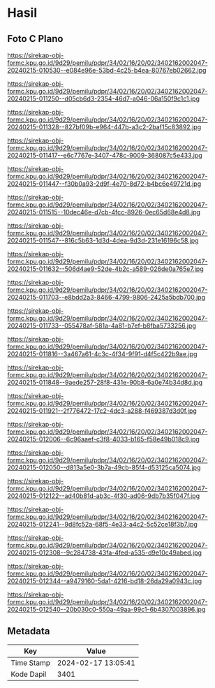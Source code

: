 # Hasil

## Foto C Plano

https://sirekap-obj-formc.kpu.go.id/9d29/pemilu/pdpr/34/02/16/20/02/3402162002047-20240215-010530--e084e96e-53bd-4c25-b4ea-80767eb02662.jpg

https://sirekap-obj-formc.kpu.go.id/9d29/pemilu/pdpr/34/02/16/20/02/3402162002047-20240215-011250--d05cb6d3-2354-46d7-a046-06a150f9c1c1.jpg

https://sirekap-obj-formc.kpu.go.id/9d29/pemilu/pdpr/34/02/16/20/02/3402162002047-20240215-011328--827bf09b-e964-447b-a3c2-2baf15c83892.jpg

https://sirekap-obj-formc.kpu.go.id/9d29/pemilu/pdpr/34/02/16/20/02/3402162002047-20240215-011417--e6c7767e-3407-478c-9009-368087c5e433.jpg

https://sirekap-obj-formc.kpu.go.id/9d29/pemilu/pdpr/34/02/16/20/02/3402162002047-20240215-011447--f30b0a93-2d9f-4e70-8d72-b4bc6e49721d.jpg

https://sirekap-obj-formc.kpu.go.id/9d29/pemilu/pdpr/34/02/16/20/02/3402162002047-20240215-011515--10dec46e-d7cb-4fcc-8926-0ec65d68e4d8.jpg

https://sirekap-obj-formc.kpu.go.id/9d29/pemilu/pdpr/34/02/16/20/02/3402162002047-20240215-011547--816c5b63-1d3d-4dea-9d3d-231e16196c58.jpg

https://sirekap-obj-formc.kpu.go.id/9d29/pemilu/pdpr/34/02/16/20/02/3402162002047-20240215-011632--506d4ae9-52de-4b2c-a589-026de0a765e7.jpg

https://sirekap-obj-formc.kpu.go.id/9d29/pemilu/pdpr/34/02/16/20/02/3402162002047-20240215-011703--e8bdd2a3-8466-4799-9806-2425a5bdb700.jpg

https://sirekap-obj-formc.kpu.go.id/9d29/pemilu/pdpr/34/02/16/20/02/3402162002047-20240215-011733--055478af-581a-4a81-b7ef-b8fba5733256.jpg

https://sirekap-obj-formc.kpu.go.id/9d29/pemilu/pdpr/34/02/16/20/02/3402162002047-20240215-011816--3a467a61-4c3c-4f34-9f91-d4f5c422b9ae.jpg

https://sirekap-obj-formc.kpu.go.id/9d29/pemilu/pdpr/34/02/16/20/02/3402162002047-20240215-011848--9aede257-28f8-431e-90b8-6a0e74b34d8d.jpg

https://sirekap-obj-formc.kpu.go.id/9d29/pemilu/pdpr/34/02/16/20/02/3402162002047-20240215-011921--2f776472-17c2-4dc3-a288-f469387d3d0f.jpg

https://sirekap-obj-formc.kpu.go.id/9d29/pemilu/pdpr/34/02/16/20/02/3402162002047-20240215-012006--6c96aaef-c3f8-4033-b165-f58e49b018c9.jpg

https://sirekap-obj-formc.kpu.go.id/9d29/pemilu/pdpr/34/02/16/20/02/3402162002047-20240215-012050--d813a5e0-3b7a-49cb-85f4-d53125ca5074.jpg

https://sirekap-obj-formc.kpu.go.id/9d29/pemilu/pdpr/34/02/16/20/02/3402162002047-20240215-012122--ad40b81d-ab3c-4f30-ad06-9db7b35f047f.jpg

https://sirekap-obj-formc.kpu.go.id/9d29/pemilu/pdpr/34/02/16/20/02/3402162002047-20240215-012241--9d8fc52a-68f5-4e33-a4c2-5c52ce18f3b7.jpg

https://sirekap-obj-formc.kpu.go.id/9d29/pemilu/pdpr/34/02/16/20/02/3402162002047-20240215-012308--9c284738-43fa-4fed-a535-d9e10c49abed.jpg

https://sirekap-obj-formc.kpu.go.id/9d29/pemilu/pdpr/34/02/16/20/02/3402162002047-20240215-012344--a9479160-5da1-4216-bd18-26da29a0943c.jpg

https://sirekap-obj-formc.kpu.go.id/9d29/pemilu/pdpr/34/02/16/20/02/3402162002047-20240215-012540--20b030c0-550a-49aa-99c1-6b4307003896.jpg


## Metadata

| Key        | Value               |
| ---------- | ------------------- |
| Time Stamp | 2024-02-17 13:05:41 |
| Kode Dapil | 3401                |



